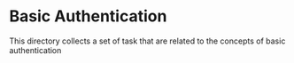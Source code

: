 # Basic Authentication

This directory collects a set of task that are related to the concepts of basic authentication
